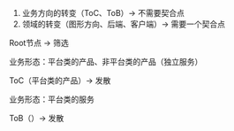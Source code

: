 1. 业务方向的转变（ToC、ToB）-> 不需要契合点
2. 领域的转变（图形方向、后端、客户端）-> 需要一个契合点

Root节点 -> 筛选

业务形态：平台类的产品、非平台类的产品（独立服务）

ToC（平台类的产品）-> 发散

业务形态：平台类的服务

ToB（）-> 发散